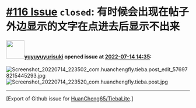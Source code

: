 # [\#116 Issue](https://github.com/HuanCheng65/TiebaLite/issues/116) `closed`: 有时候会出现在帖子外边显示的文字在点进去后显示不出来

#### <img src="https://avatars.githubusercontent.com/u/75070915?u=7e7d08aee3b23e783c2fb73e5d86ef88ef25b14e&v=4" width="50">[yuyuyuyurisuki](https://github.com/yuyuyuyurisuki) opened issue at [2022-07-14 14:35](https://github.com/HuanCheng65/TiebaLite/issues/116):

![Screenshot_20220714_223502_com.huanchengfly.tieba.post_edit_576978215445293.jpg](https://user-images.githubusercontent.com/75070915/179008035-9d64aed8-51be-490a-9398-407732a6711d.jpg)![Screenshot_20220714_223520_com.huanchengfly.tieba.post.jpg](https://user-images.githubusercontent.com/75070915/179008051-8fabea1f-c3dc-4d4c-85f1-22fd1ecc62d5.jpg)




-------------------------------------------------------------------------------



[Export of Github issue for [HuanCheng65/TiebaLite](https://github.com/HuanCheng65/TiebaLite).]
